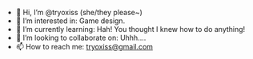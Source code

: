 - 👋 Hi, I’m @tryoxiss (she/they please~) 
- 👀 I’m interested in: Game design. 
- 🌱 I’m currently learning: Hah! You thought I knew how to do anything!
- 💞️ I’m looking to collaborate on: Uhhh.... 
- 📫 How to reach me: tryoxiss@gmail.com

<!---
tryoxiss/tryoxiss is a ✨ special ✨ repository because its `README.md` (this file) appears on your GitHub profile.
You can click the Preview link to take a look at your changes.
--->
